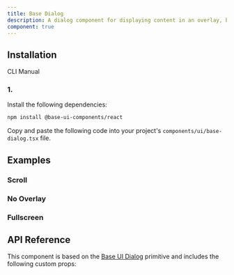 ```yaml
---
title: Base Dialog
description: A dialog component for displaying content in an overlay, built with Base UI components.
component: true
---
```


## Installation

CLI
Manual

### 1.

Install the following dependencies:

```bash
npm install @base-ui-components/react
```

Copy and paste the following code into your project's `components/ui/base-dialog.tsx` file.

## Examples

### Scroll

### No Overlay

### Fullscreen

## API Reference

This component is based on the [Base UI Dialog](https://base-ui.com/react/components/dialog) primitive and includes the following custom props:
